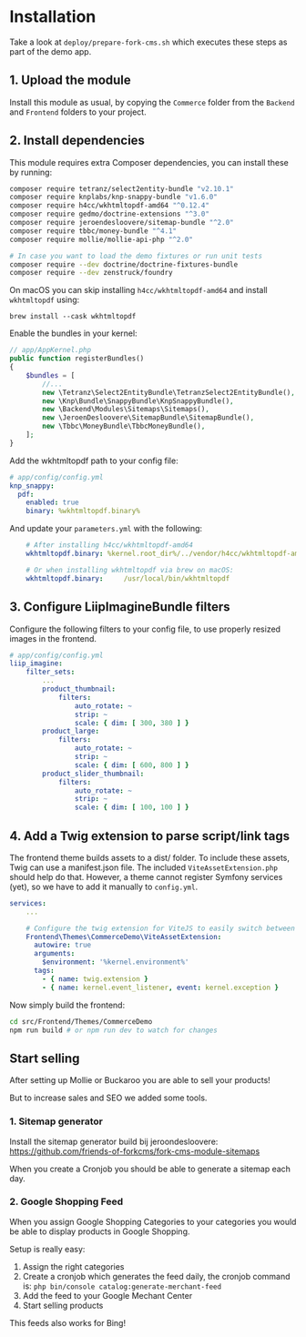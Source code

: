# Installation

Take a look at `deploy/prepare-fork-cms.sh` which executes these steps as part of the demo app.

## 1. Upload the module

Install this module as usual, by copying the `Commerce` folder from the `Backend` and `Frontend` folders to your project.

## 2. Install dependencies

This module requires extra Composer dependencies, you can install these by running:

```bash
composer require tetranz/select2entity-bundle "v2.10.1"
composer require knplabs/knp-snappy-bundle "v1.6.0"
composer require h4cc/wkhtmltopdf-amd64 "^0.12.4"
composer require gedmo/doctrine-extensions "^3.0"
composer require jeroendesloovere/sitemap-bundle "^2.0"
composer require tbbc/money-bundle "^4.1"
composer require mollie/mollie-api-php "^2.0"

# In case you want to load the demo fixtures or run unit tests
composer require --dev doctrine/doctrine-fixtures-bundle
composer require --dev zenstruck/foundry
```

On macOS you can skip installing `h4cc/wkhtmltopdf-amd64` and install `wkhtmltopdf` using:

```
brew install --cask wkhtmltopdf
```

Enable the bundles in your kernel:

```php
// app/AppKernel.php
public function registerBundles()
{
    $bundles = [
        //...
        new \Tetranz\Select2EntityBundle\TetranzSelect2EntityBundle(),
        new \Knp\Bundle\SnappyBundle\KnpSnappyBundle(),
        new \Backend\Modules\Sitemaps\Sitemaps(),
        new \JeroenDesloovere\SitemapBundle\SitemapBundle(),
        new \Tbbc\MoneyBundle\TbbcMoneyBundle(),
    ];
}
```

Add the wkhtmltopdf path to your config file:

```yaml
# app/config/config.yml
knp_snappy:
  pdf:
    enabled: true
    binary: %wkhtmltopdf.binary%
```

And update your `parameters.yml` with the following:

```yaml
    # After installing h4cc/wkhtmltopdf-amd64
    wkhtmltopdf.binary: %kernel.root_dir%/../vendor/h4cc/wkhtmltopdf-amd64/bin/wkhtmltopdf-amd64

    # Or when installing wkhtmltopdf via brew on macOS:
    wkhtmltopdf.binary:     /usr/local/bin/wkhtmltopdf
```

## 3. Configure LiipImagineBundle filters

Configure the following filters to your config file, to use properly resized images in the frontend.

```yaml
# app/config/config.yml
liip_imagine:
    filter_sets:
        ...
        product_thumbnail:
            filters:
                auto_rotate: ~
                strip: ~
                scale: { dim: [ 300, 380 ] }
        product_large:
            filters:
                auto_rotate: ~
                strip: ~
                scale: { dim: [ 600, 800 ] }
        product_slider_thumbnail:
            filters:
                auto_rotate: ~
                strip: ~
                scale: { dim: [ 100, 100 ] }
```

## 4. Add a Twig extension to parse script/link tags

The frontend theme builds assets to a dist/ folder. To include these assets, Twig can use a manifest.json file. The included `ViteAssetExtension.php` should help do that.
However, a theme cannot register Symfony services (yet), so we have to add it manually to `config.yml`.

```yaml
services:
    ...

    # Configure the twig extension for ViteJS to easily switch between dev and prod script tags
    Frontend\Themes\CommerceDemo\ViteAssetExtension:
      autowire: true
      arguments:
        $environment: '%kernel.environment%'
      tags:
        - { name: twig.extension }
        - { name: kernel.event_listener, event: kernel.exception }
```

Now simply build the frontend:

```bash
cd src/Frontend/Themes/CommerceDemo
npm run build # or npm run dev to watch for changes
```

## Start selling

After setting up Mollie or Buckaroo you are able to sell your products!

But to increase sales and SEO we added some tools.

### 1. Sitemap generator

Install the sitemap generator build bij jeroondesloovere: https://github.com/friends-of-forkcms/fork-cms-module-sitemaps

When you create a Cronjob you should be able to generate a sitemap each day.

### 2. Google Shopping Feed

When you assign Google Shopping Categories to your categories you would be able to display products in Google Shopping.

Setup is really easy:

1. Assign the right categories
2. Create a cronjob which generates the feed daily, the cronjob command is: `php bin/console catalog:generate-merchant-feed`
3. Add the feed to your Google Mechant Center
4. Start selling products

This feeds also works for Bing!
